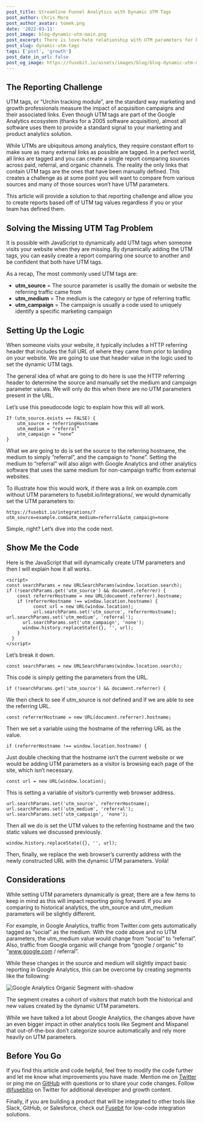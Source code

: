 ```yaml
---
post_title: Streamline Funnel Analytics with Dynamic UTM Tags
post_author: Chris More
post_author_avatar: tomek.png
date: '2022-03-11'
post_image: blog-dynamic-utm-main.png
post_excerpt: There is love-hate relationship with UTM parameters for both developers and marketers. Let’s explore a solution that will make everyone a bit more happy.
post_slug: dynamic-utm-tags
tags: ['post', 'growth']
post_date_in_url: false
post_og_image: https://fusebit.io/assets/images/blog/blog-dynamic-utm-main.png
---
```


## The Reporting Challenge

UTM tags, or “Urchin tracking module”, are the standard way marketing and growth professionals measure the impact of acquisition campaigns and their associated links. Even though UTM tags are part of the Google Analytics ecosystem (thanks for a 2005 software acquisition), almost all software uses them to provide a standard signal to your marketing and product analytics solution.

While UTMs are ubiquitous among analytics, they require constant effort to make sure as many external links as possible are tagged. In a perfect world, all links are tagged and you can create a single report comparing sources across paid, referral, and organic channels. The reality the only links that contain UTM tags are the ones that have been manually defined. This creates a challenge as at some point you will want to compare from various sources and many of those sources won’t have UTM parameters.

This article will provide a solution to that reporting challenge and allow you to create reports based off of UTM tag values regardless if you or your team has defined them.

## Solving the Missing UTM Tag Problem

It is possible with JavaScript to dynamically add UTM tags when someone visits your website when they are missing. By dynamically adding the UTM tags, you can easily create a report comparing one source to another and be confident that both have UTM tags. 

As a recap, The most commonly used UTM tags are:

* **utm_source** = The source parameter is usallly the domain or website the referring traffic came from
* **utm_medium** = The medium is the category or type of referring traffic
* **utm_campaign** = The campaign is usually a code used to uniquely identify a specific marketing campaign

## Setting Up the Logic

When someone visits your website, it typically includes a HTTP referring header that includes the full URL of where they came from prior to landing on your website. We are going to use that header value in the logic used to set the dynamic UTM tags.

The general idea of what are going to do here is use the HTTP referring header to determine the source and manually set the medium and campaign parameter values. We will only do this when there are no UTM parameters present in the URL.

Let’s use this pseudocode logic to explain how this will all work.

```
If (utm_source.exists == FALSE) {
    utm_source = referringHostname
    utm_medium = “referral”
    utm_campaign = “none”
}
```

What we are going to do is set the source to the referring hostname, the medium to simply “referral”, and the campaign to “none”. Setting the medium to “referral” will also align with Google Analytics and other analytics software that uses the same medium for non-campaign traffic from external websites.

To illustrate how this would work, if there was a link on example.com without UTM parameters to fusebit.io/integrations/, we would dynamically set the UTM parameters to:

``https://fusebit.io/integrations/?utm_source=example.com&utm_medium=referral&utm_campaign=none``

Simple, right? Let’s dive into the code next.

## Show Me the Code

Here is the JavaScript that will dynamically create UTM parameters and then I will explain how it all works.

```
<script>
const searchParams = new URLSearchParams(window.location.search);
if (!searchParams.get('utm_source') && document.referrer) {
    const referrerHostname = new URL(document.referrer).hostname;
    if (referrerHostname !== window.location.hostname) {
          const url = new URL(window.location);
          url.searchParams.set('utm_source', referrerHostname);
url.searchParams.set('utm_medium', 'referral');
      url.searchParams.set('utm_campaign', 'none');
      window.history.replaceState({}, '', url);
    }
  }
</script>
```

Let’s break it down.

``const searchParams = new URLSearchParams(window.location.search);``

This code is simply getting the parameters from the URL.

``if (!searchParams.get('utm_source') && document.referrer) {``

We then check to see if utm_source is *not* defined and if we are able to see the referring URL.

``const referrerHostname = new URL(document.referrer).hostname;``

Then we set a variable using the hostname of the referring URL as the value.

``if (referrerHostname !== window.location.hostname) {``

Just double checking that the hostname isn’t the current website or we would be adding UTM parameters as a visitor is browsing each page of the site, which isn’t necessary. 

``const url = new URL(window.location);``

This is setting a variable of visitor’s currently web browser address.

```
url.searchParams.set('utm_source', referrerHostname);
url.searchParams.set('utm_medium', 'referral');
url.searchParams.set('utm_campaign', 'none');
```

Then all we do is set the UTM values to the referring hostname and the two static values we discussed previously.

``window.history.replaceState({}, '', url);``

Then, finally, we replace the web browser’s currently address with the newly constructed URL with the dynamic UTM parameters. Voilà!

## Considerations

While setting UTM parameters dynamically is great, there are a few items to keep in mind as this will impact reporting going forward. If you are comparing to historical analytics, the utm_source and utm_medium parameters will be slightly different.

For example, in Google Analytics, traffic from Twitter.com gets automatically tagged as “social” as the medium. With the code above and no UTM parameters, the utm_medium value would change from “social” to “referral”.  Also, traffic from Google organic will change from “google / organic” to “www.google.com / referral”. 

While these changes in the source and medium will slightly impact basic reporting in Google Analytics, this can be overcome by creating segments like the following:

![Google Analytics Organic Segment with-shadow](blog-dynamic-utm-segment.png "Google Analytics Organic Segment")

The segment creates a cohort of visitors that match both the historical and new values created by the dynamic UTM parameters.

While we have talked a lot about Google Analytics, the changes above have an even bigger impact in other analytics tools like Segment and Mixpanel that out-of-the-box don’t categorize source automatically and rely more heavily on UTM parameters.

## Before You Go

If you find this article and code helpful, feel free to modify the code further and let me know what improvements you have made. Mention me on [Twitter](https://twitter.com/chrismore) or ping me on [GitHub](github.com/chrismore) with questions or to share your code changes. Follow [@fusebitio](https://twitter.com/fusebitio) on Twitter for additional developer and growth content.

Finally, if you are building a product that will be integrated to other tools like Slack, GitHub, or Salesforce, check out [Fusebit](https://fusebit.io/) for low-code integration solutions.
